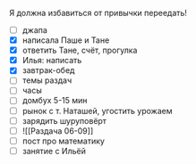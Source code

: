 Я должна избавиться от привычки переедать!
- [ ] джапа 
- [x] написала Паше и Тане
- [x] ответить Тане, счёт, прогулка
- [x] Илья: написать
- [x] завтрак-обед
- [ ] темы раздач
- [ ] часы
- [ ] домбух 5-15 мин
- [ ] рынок с т. Наташей, угостить урожаем
- [ ] зарядить шуруповёрт 
- [ ] ![[Раздача 06-09]]
- [ ] пост про математику
- [ ] занятие с Ильёй 